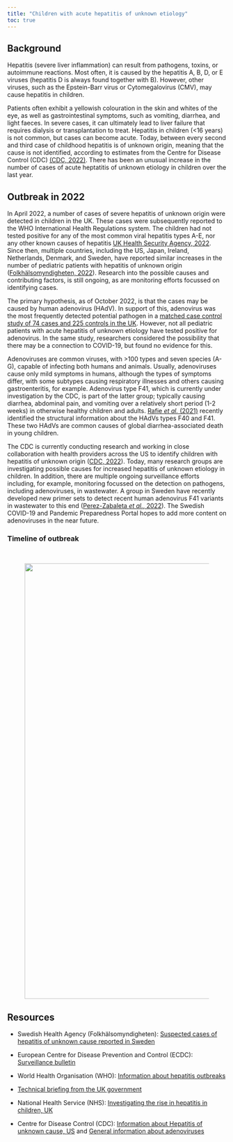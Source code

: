 ```yaml
---
title: "Children with acute hepatitis of unknown etiology"
toc: true
---
```


## Background

Hepatitis (severe liver inflammation) can result from pathogens, toxins, or autoimmune reactions. Most often, it is caused by the hepatitis A, B, D, or E viruses (hepatitis D is always found together with B). However, other viruses, such as the Epstein-Barr virus or Cytomegalovirus (CMV), may cause hepatitis in children.

Patients often exhibit a yellowish colouration in the skin and whites of the eye, as well as gastrointestinal symptoms, such as vomiting, diarrhea, and light faeces. In severe cases, it can ultimately lead to liver failure that requires dialysis or transplantation to treat. Hepatitis in children (<16 years) is not common, but cases can become acute. Today, between every second and third case of childhood hepatitis is of unknown origin, meaning that the cause is not identified, according to estimates from the Centre for Disease Control (CDC) [(CDC, 2022)](https://www.cdc.gov/ncird/investigation/hepatitis-unknown-cause/overview-what-to-know.html). There has been an unusual increase in the number of cases of acute heptatitis of unknown etiology in children over the last year.

## Outbreak in 2022

In April 2022, a number of cases of severe hepatitis of unknown origin were detected in children in the UK. These cases were subsequently reported to the WHO International Health Regulations system. The children had not tested positive for any of the most common viral hepatitis types A-E, nor any other known causes of hepatitis
[UK Health Security Agency, 2022](https://www.gov.uk/government/news/hepatitis-liver-inflammation-cases-in-children-latest-updates). Since then, multiple countries, including the US, Japan, Ireland, Netherlands, Denmark, and Sweden, have reported similar increases in the number of pediatric patients with hepatitis of unknown origin ([Folkhälsomyndigheten, 2022](https://www.folkhalsomyndigheten.se/nyheter-och-press/nyhetsarkiv/2022/maj/misstankta-fall-av-hepatit-med-okand-orsak-rapporterade-i-sverige/)). Research into the possible causes and contributing factors, is still ongoing, as are monitoring efforts focussed on identifying cases.

The primary hypothesis, as of October 2022, is that the cases may be caused by human adenovirus (HAdV). In support of this, adenovirus was the most frequently detected potential pathogen in a [matched case control study of 74 cases and 225 controls in the UK](https://assets.publishing.service.gov.uk/government/uploads/system/uploads/attachment_data/file/1094573/acute-hepatitis-technical-briefing-4.pdf). However, not all pediatric patients with acute hepatitis of unknown etiology have tested positive for adenovirus. In the same study, researchers considered the possibility that there may be a connection to COVID-19, but found no evidence for this.

Adenoviruses are common viruses, with >100 types and seven species (A-G), capable of infecting both humans and animals. Usually, adenoviruses cause only mild symptoms in humans, although the types of symptoms differ, with some subtypes causing respiratory illnesses and others causing gastroenteritis, for example. Adenovirus type F41, which is currently under investigation by the CDC, is part of the latter group; typically causing diarrhea, abdominal pain, and vomiting over a relatively short period (1-2 weeks) in otherwise healthy children and adults. [Rafie *et al.* (2021)](https://doi.org/10.1126/sciadv.abe0974) recently identified the structural information about the  HAdVs types F40 and F41. These two HAdVs are common causes of global diarrhea-associated death in young children.

The CDC is currently conducting research and working in close collaboration with health providers across the US to identify children with hepatitis of unknown origin ([CDC, 2022](https://www.cdc.gov/ncird/investigation/hepatitis-unknown-cause/overview-what-to-know.html)). Today, many research groups are investigating possible causes for increased hepatitis of unknown etiology in children. In addition, there are multiple ongoing surveillance efforts including, for example, monitoring focussed on the detection on pathogens, including adenoviruses, in wastewater. A group in Sweden have recently developed new primer sets to detect recent human adenovirus F41 variants in wastewater to this end ([Perez-Zabaleta *et al.*, 2022](https://www.medrxiv.org/content/10.1101/2022.09.16.22280038v1.full)). The Swedish COVID-19 and Pandemic Preparedness Portal hopes to add more content on adenoviruses in the near future.

### Timeline of outbreak
<br>
<figure><img width="1000" src="/img/other/hepatitis_timeline.png"></figure>

## Resources

* Swedish Health Agency (Folkhälsomyndigheten): [Suspected cases of hepatitis of unknown cause reported in Sweden](https://www.folkhalsomyndigheten.se/nyheter-och-press/nyhetsarkiv/2022/maj/misstankta-fall-av-hepatit-med-okand-orsak-rapporterade-i-sverige/)

* European Centre for Disease Prevention and Control (ECDC): [Surveillance bulletin](https://www.ecdc.europa.eu/en/hepatitis/joint-hepatitis-unknown-origin-children-surveillance-bulletin)

* World Health Organisation (WHO): [Information about hepatitis outbreaks](https://www.who.int/emergencies/disease-outbreak-news/item/2022-DON400)

* [Technical briefing from the UK government](https://assets.publishing.service.gov.uk/government/uploads/system/uploads/attachment_data/file/1073704/acute-hepatitis-technical-briefing-2.pdf)

* National Health Service (NHS): [Investigating the rise in hepatitis in children, UK](https://www.gosh.nhs.uk/news/investigating-the-rise-in-hepatitis-in-children/)

* Centre for Disease Control (CDC): [Information about Hepatitis of unknown cause, US](https://www.cdc.gov/ncird/investigation/hepatitis-unknown-cause/overview-what-to-know.html) and [General information about adenoviruses](https://www.cdc.gov/adenovirus/index.html)
